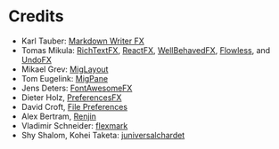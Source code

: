 # Credits

* Karl Tauber: [Markdown Writer FX](https://github.com/JFormDesigner/markdown-writer-fx)
* Tomas Mikula: [RichTextFX](https://github.com/TomasMikula/RichTextFX), [ReactFX](https://github.com/TomasMikula/ReactFX), [WellBehavedFX](https://github.com/TomasMikula/WellBehavedFX), [Flowless](https://github.com/TomasMikula/Flowless), and [UndoFX](https://github.com/TomasMikula/UndoFX)
* Mikael Grev: [MigLayout](http://www.miglayout.com/)
* Tom Eugelink: [MigPane](https://github.com/mikaelgrev/miglayout/blob/master/javafx/src/main/java/org/tbee/javafx/scene/layout/fxml/MigPane.java)
* Jens Deters: [FontAwesomeFX](https://bitbucket.org/Jerady/fontawesomefx)
* Dieter Holz, [PreferencesFX](https://github.com/dlsc-software-consulting-gmbh/PreferencesFX)
* David Croft, [File Preferences](http://www.davidc.net/programming/java/java-preferences-using-file-backing-store)
* Alex Bertram, [Renjin](https://www.renjin.org/)
* Vladimir Schneider: [flexmark](https://github.com/vsch/flexmark-java)
* Shy Shalom, Kohei Taketa: [juniversalchardet](https://github.com/takscape/juniversalchardet)

